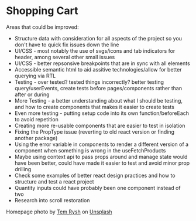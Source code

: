 # Shopping Cart

Areas that could be improved:

- Structure data with consideration for all aspects of the project so you don't have to quick fix issues down the line
- UI/CSS - most notably the use of svgs/icons and tab indicators for header, among several other small issues
- UI/CSS - better repsonsive breakpoints that are in sync with all elements
- Accessible semantic html to aid assitive technologies/allow for better querying via RTL
- Testing - over tested? tested things incorrectly? better testing query/userEvents, create tests before pages/components rather than after or during
- More Testing - a better understanding about what I should be testing, and how to create components that makes it easier to create tests
- Even more testing - putting setup code into its own function/beforeEach to avoid repetition
- Creating more re-usable components that are easier to test in isolation
- Fixing the PropType issue (reverting to old react version or finding another package)
- Using the error variable in components to render a different version of a component when something is wrong in the useFetchProducts
- Maybe using context api to pass props around and manage state would have been better, could have made it easier to test and avoid minor prop drilling
- Check some examples of better react design practices and how to structure and test a react project
- Quantity inputs could have probably been one component instead of two
- Research into scroll restoration

Homepage photo by <a href="https://unsplash.com/@tem_rysh?utm_content=creditCopyText&utm_medium=referral&utm_source=unsplash">Tem Rysh</a> on <a href="https://unsplash.com/photos/black-trike-parked-near-soter-F6-U5fGAOik?utm_content=creditCopyText&utm_medium=referral&utm_source=unsplash">Unsplash</a>
